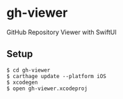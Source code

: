 # gh-viewer

GitHub Repository Viewer with SwiftUI

## Setup

```
$ cd gh-viewer
$ carthage update --platform iOS
$ xcodegen
$ open gh-viewer.xcodeproj
```
